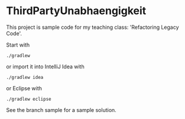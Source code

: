# ThirdPartyUnabhaengigkeit

This project is sample code for my teaching class: 'Refactoring Legacy Code'.

Start with 

```./gradlew```

or import it into IntelliJ Idea with 

```./gradlew idea```

or Eclipse with 

```./gradlew eclipse```

See the branch sample for a sample solution.